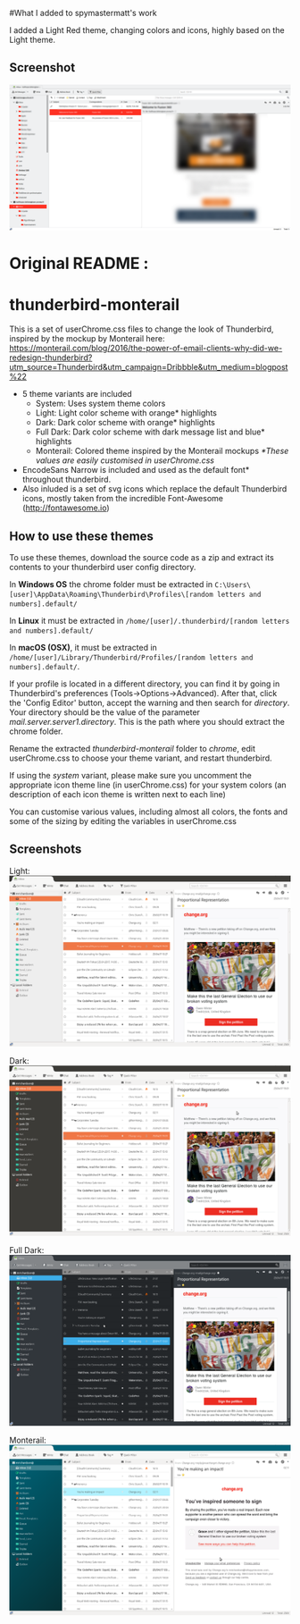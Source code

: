 #What I added to spymastermatt's work

I added a Light Red theme, changing colors and icons, highly based on the Light theme.

## Screenshot

![alt text](https://raw.githubusercontent.com/BDeliers/thunderbird-monterail/master/screenshots/lightRed.png)

# Original README :
# thunderbird-monterail

This is a set of userChrome.css files to change the look of Thunderbird, inspired by the mockup by Monterail here:
https://monterail.com/blog/2016/the-power-of-email-clients-why-did-we-redesign-thunderbird?utm_source=Thunderbird&utm_campaign=Dribbble&utm_medium=blogpost%22

- 5 theme variants are included
  - System: Uses system theme colors
  - Light: Light color scheme with orange\* highlights
  - Dark: Dark color scheme with orange\* highlights
  - Full Dark: Dark color scheme with dark message list and blue\* highlights
  - Monterail: Colored theme inspired by the Monterail mockups
*\*These values are easily customised in userChrome.css*
- EncodeSans Narrow is included and used as the default font\* throughout thunderbird.
- Also inluded is a set of svg icons which replace the default Thunderbird icons, mostly taken from the incredible Font-Awesome (http://fontawesome.io)

## How to use these themes
To use these themes, download the source code as a zip and extract its contents to your
thunderbird user config directory.

In **Windows OS** the chrome folder must be extracted in `C:\Users\[user]\AppData\Roaming\Thunderbird\Profiles\[random letters and numbers].default/`

In **Linux** it must be extracted in `/home/[user]/.thunderbird/[random letters and numbers].default/`

In **macOS (OSX)**, it must be extracted in `/home/[user]/Library/Thunderbird/Profiles/[random letters and numbers].default/`.

If your profile is located in a different directory, you can find it by going in Thunderbird's preferences (Tools->Options->Advanced). After that, click the 'Config Editor' button, accept the warning and then search for *directory*. Your directory should be the value of the parameter *mail.server.server1.directory*. This is the path where you should extract the chrome folder.

Rename the extracted *thunderbird-monterail* folder to *chrome*, edit userChrome.css to choose your theme variant, and restart thunderbird.

If using the *system* variant, please make sure you uncomment the appropriate icon theme line (in userChrome.css) for your system colors (an description of each icon theme is written next to each line)

You can customise various values, including almost all colors, the fonts and some of the sizing by editing the variables in userChrome.css

## Screenshots
Light:
![alt text](https://raw.githubusercontent.com/spymastermatt/thunderbird-monterail/master/screenshots/light.png)

Dark:
![alt text](https://raw.githubusercontent.com/spymastermatt/thunderbird-monterail/master/screenshots/dark.png)

Full Dark:
![alt text](https://raw.githubusercontent.com/spymastermatt/thunderbird-monterail/master/screenshots/fulldark.png)

Monterail:
![alt text](https://raw.githubusercontent.com/spymastermatt/thunderbird-monterail/master/screenshots/monterail.png)
